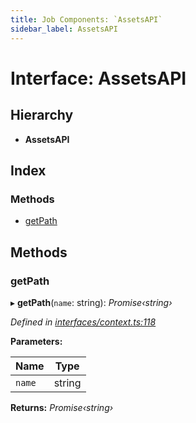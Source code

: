 ```yaml
---
title: Job Components: `AssetsAPI`
sidebar_label: AssetsAPI
---
```


# Interface: AssetsAPI

## Hierarchy

* **AssetsAPI**

## Index

### Methods

* [getPath](assetsapi.md#getpath)

## Methods

###  getPath

▸ **getPath**(`name`: string): *Promise‹string›*

*Defined in [interfaces/context.ts:118](https://github.com/terascope/teraslice/blob/0ae31df4/packages/job-components/src/interfaces/context.ts#L118)*

**Parameters:**

Name | Type |
------ | ------ |
`name` | string |

**Returns:** *Promise‹string›*
